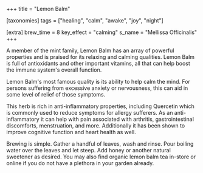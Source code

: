 +++
title = "Lemon Balm"

[taxonomies]
tags = ["healing", "calm", "awake", "joy", "night"]

[extra]
brew_time = 8
key_effect = "calming"
s_name = "Mellissa Officinalis"
+++

A member of the mint family, Lemon Balm has an array of powerful properties and is praised for its relaxing and calming qualities. Lemon Balm is full of antioxidants and other important vitamins, all that can help boost the immune system's overall function. 
<!-- more -->
Lemon Balm's most famous quality is its ability to help calm the mind. For persons suffering from excessive anxiety or nervousness, this can aid in some level of relief of those symptoms.

This herb is rich in anti-inflammatory properties, including Quercetin which is commonly used to reduce symptoms for allergy sufferers. As an anti-inflammatory it can help with pain associated with arthritis, gastrointestinal discomforts, menstruation, and more. Additionally it has been shown to improve cognitive function and heart health as well.

Brewing is simple. Gather a handful of leaves, wash and rinse. Pour boiling water over the leaves and let steep. Add honey or another natural sweetener as desired. You may also find organic lemon balm tea in-store or online if you do not have a plethora in your garden already.

